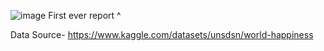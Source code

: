 ![image](https://github.com/user-attachments/assets/46ee7040-cadf-4be3-8e8d-6712f1bbcf0c)
First ever report ^

Data Source- https://www.kaggle.com/datasets/unsdsn/world-happiness
